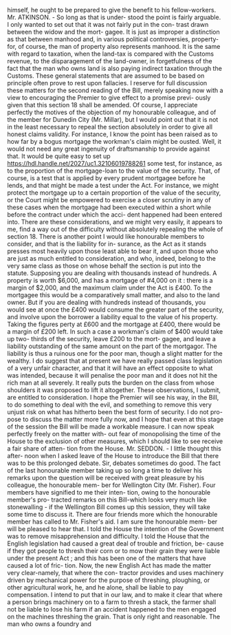 himself, he ought to be prepared to give the benefit to his fellow-workers. Mr. ATKINSON. - So long as that is under- stood the point is fairly arguable. I only wanted to set out that it was not fairly put in the con- trast drawn between the widow and the mort- gagee. It is just as improper a distinction as that between manhood and, in various political controversies, property-for, of course, the man of property also represents manhood. It is the same with regard to taxation, when the land-tax is compared with the Customs revenue, to the disparagement of the land-owner, in forgetfulness of the fact that the man who owns land is also paying indirect taxation through the Customs. These general statements that are assumed to be based on principle often prove to rest upon fallacies. I reserve for full discussion these matters for the second reading of the Bill, merely speaking now with a view to encouraging the Premier to give effect to a promise previ- ously given that this section 18 shall be amended. Of course, I appreciate perfectly the motives of the objection of my honourable colleague, and of the member for Dunedin City (Mr. Millar), but I would point out that it is not in the least necessary to repeal the section absolutely in order to give all honest claims validity. For instance, I know the point has been raised as to how far by a bogus mortgage the workman's claim might be ousted. Well, it would not need any great ingenuity of draftsmanship to provide against that. It would be quite easy to set up https://hdl.handle.net/2027/uc1.32106019788261 some test, for instance, as to the proportion of the mortgage-loan to the value of the security. That, of course, is a test that is applied by every prudent mortgagee before he lends, and that might be made a test under the Act. For instance, we might protect the mortgage up to a certain proportion of the value of the security, or the Court might be empowered to exercise a closer scrutiny in any of these cases when the mortgage had been executed within a short while before the contract under which the acci- dent happened had been entered into. There are these considerations, and we might very easily, it appears to me, find a way out of the difficulty without absolutely repealing the whole of section 18. There is another point I would like honourable members to consider, and that is the liability for in- surance, as the Act as it stands presses most heavily upon those least able to bear it, and upon those who are just as much entitled to consideration, and who, indeed, belong to the very same class as those on whose behalf the section is put into the statute. Supposing you are dealing with thousands instead of hundreds. A property is worth $6,000, and has a mortgage of #4,000 on it : there is a margin of $2,000, and the maximum claim under the Act is £400. To the mortgagee this would be a comparatively small matter, and also to the land owner. But if you are dealing with hundreds instead of thousands, you would see at once the £400 would consume the greater part of the security, and involve upon the borrower a liability equal to the value of his property. Taking the figures perty at £600 and the mortgage at £400, there would be a margin of £200 left. In such a case a workman's claim of $400 would take up two- thirds of the security, leave £200 to the mort- gagee, and leave a liability outstanding of the same amount on the part of the mortgagor. The liability is thus a ruinous one for the poor man, though a slight matter for the wealthy. I do suggest that at present we have really passed class legislation of a very unfair character, and that it will have an effect opposite to what was intended, because it will penalise the poor man and it does not hit the rich man at all severely. It really puts the burden on the class from whose shoulders it was proposed to lift it altogether. These observations, I submit, are entitled to consideration. I hope the Premier will see his way, in the Bill, to do something to deal with the evil, and something to remove this very unjust risk on what has hitherto been the best form of security. I do not pro- pose to discuss the matter more fully now, and I hope that even at this stage of the session the Bill will be made a workable measure. I can now speak perfectly freely on the matter with- out fear of monopolising the time of the House to the exclusion of other measures, which I should like to see receive a fair share of atten- tion from the House. Mr. SEDDON. - I little thought this after- noon when I asked leave of the House to introduce the Bill that there was to be this prolonged debate. Sir, debates sometimes do good. The fact of the last honourable member taking up so long a time to deliver his remarks upon the question will be received with great pleasure by his colleague, the honourable mem- ber for Wellington City (Mr. Fisher). Four members have signified to me their inten- tion, owing to the honourable member's pro- tracted remarks on this Bill-which looks very much like stonewalling - if the Wellington Bill comes up this session, they will take some time to discuss it. There are four friends more which the honourable member has called to Mr. Fisher's aid. I am sure the honourable mem- ber will be pleased to hear that. I told the House the intention of the Government was to remove misapprehension and difficulty. I told the House that the English legislation had caused a great deal of trouble and friction, be- cause if they got people to thresh their corn or to mow their grain they were liable under the present Act ; and this has been one of the matters that have caused a lot of fric- tion. Now, the new English Act has made the matter very clear-namely, that where the con- tractor provides and uses machinery driven by mechanical power for the purpose of threshing, ploughing, or other agricultural work, he, and he alone, shall be liable to pay compensation. I intend to put that in our law, and to make it clear that where a person brings machinery on to a farm to thresh a stack, the farmer shall not be liable to lose his farm if an accident happened to the men engaged on the machines threshing the grain. That is only right and reasonable. The man who owns a foundry and 